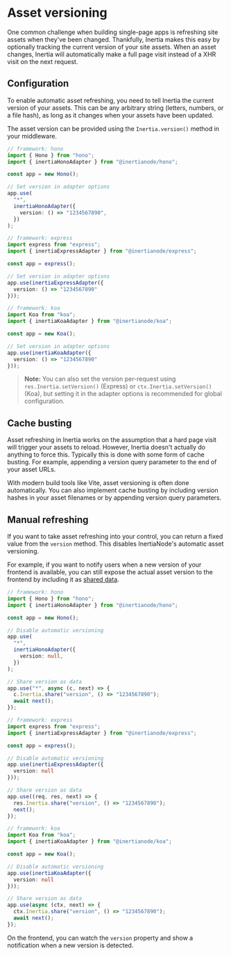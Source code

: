 # Asset versioning

One common challenge when building single-page apps is refreshing site assets when they've been changed. Thankfully, Inertia makes this easy by optionally tracking the current version of your site assets. When an asset changes, Inertia will automatically make a full page visit instead of a XHR visit on the next request.

## Configuration

To enable automatic asset refreshing, you need to tell Inertia the current version of your assets. This can be any arbitrary string (letters, numbers, or a file hash), as long as it changes when your assets have been updated.

The asset version can be provided using the `Inertia.version()` method in your middleware.

```ts
// framework: hono
import { Hono } from "hono";
import { inertiaHonoAdapter } from "@inertianode/hono";

const app = new Hono();

// Set version in adapter options
app.use(
  "*",
  inertiaHonoAdapter({
    version: () => "1234567890",
  })
);
```

```ts
// framework: express
import express from "express";
import { inertiaExpressAdapter } from "@inertianode/express";

const app = express();

// Set version in adapter options
app.use(inertiaExpressAdapter({
  version: () => "1234567890"
}));
```

```ts
// framework: koa
import Koa from "koa";
import { inertiaKoaAdapter } from "@inertianode/koa";

const app = new Koa();

// Set version in adapter options
app.use(inertiaKoaAdapter({
  version: () => "1234567890"
}));
```

> **Note:** You can also set the version per-request using `res.Inertia.setVersion()` (Express) or `ctx.Inertia.setVersion()` (Koa), but setting it in the adapter options is recommended for global configuration.

## Cache busting

Asset refreshing in Inertia works on the assumption that a hard page visit will trigger your assets to reload. However, Inertia doesn't actually do anything to force this. Typically this is done with some form of cache busting. For example, appending a version query parameter to the end of your asset URLs.

With modern build tools like Vite, asset versioning is often done automatically. You can also implement cache busting by including version hashes in your asset filenames or by appending version query parameters.

## Manual refreshing

If you want to take asset refreshing into your control, you can return a fixed value from the `version` method. This disables InertiaNode's automatic asset versioning.

For example, if you want to notify users when a new version of your frontend is available, you can still expose the actual asset version to the frontend by including it as [shared data](/shared-data).

```ts
// framework: hono
import { Hono } from "hono";
import { inertiaHonoAdapter } from "@inertianode/hono";

const app = new Hono();

// Disable automatic versioning
app.use(
  "*",
  inertiaHonoAdapter({
    version: null,
  })
);

// Share version as data
app.use("*", async (c, next) => {
  c.Inertia.share("version", () => "1234567890");
  await next();
});
```

```ts
// framework: express
import express from "express";
import { inertiaExpressAdapter } from "@inertianode/express";

const app = express();

// Disable automatic versioning
app.use(inertiaExpressAdapter({
  version: null
}));

// Share version as data
app.use((req, res, next) => {
  res.Inertia.share("version", () => "1234567890");
  next();
});
```

```ts
// framework: koa
import Koa from "koa";
import { inertiaKoaAdapter } from "@inertianode/koa";

const app = new Koa();

// Disable automatic versioning
app.use(inertiaKoaAdapter({
  version: null
}));

// Share version as data
app.use(async (ctx, next) => {
  ctx.Inertia.share("version", () => "1234567890");
  await next();
});
```

On the frontend, you can watch the `version` property and show a notification when a new version is detected.
